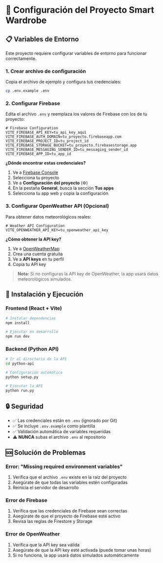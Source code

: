 # 🔧 Configuración del Proyecto Smart Wardrobe

## 📋 Variables de Entorno

Este proyecto requiere configurar variables de entorno para funcionar correctamente.

### 1. Crear archivo de configuración

Copia el archivo de ejemplo y configura tus credenciales:

```bash
cp .env.example .env
```

### 2. Configurar Firebase

Edita el archivo `.env` y reemplaza los valores de Firebase con los de tu proyecto:

```env
# Firebase Configuration
VITE_FIREBASE_API_KEY=tu_api_key_aqui
VITE_FIREBASE_AUTH_DOMAIN=tu_proyecto.firebaseapp.com
VITE_FIREBASE_PROJECT_ID=tu_project_id
VITE_FIREBASE_STORAGE_BUCKET=tu_proyecto.firebasestorage.app
VITE_FIREBASE_MESSAGING_SENDER_ID=tu_messaging_sender_id
VITE_FIREBASE_APP_ID=tu_app_id
```

**¿Dónde encontrar estas credenciales?**

1. Ve a [Firebase Console](https://console.firebase.google.com/)
2. Selecciona tu proyecto
3. Ve a **Configuración del proyecto** (⚙️)
4. En la pestaña **General**, busca la sección **Tus apps**
5. Selecciona tu app web y copia la configuración

### 3. Configurar OpenWeather API (Opcional)

Para obtener datos meteorológicos reales:

```env
# Weather API Configuration
VITE_OPENWEATHER_API_KEY=tu_openweather_api_key
```

**¿Cómo obtener la API key?**

1. Ve a [OpenWeatherMap](https://openweathermap.org/api)
2. Crea una cuenta gratuita
3. Ve a **API keys** en tu perfil
4. Copia tu API key

> **Nota:** Si no configuras la API key de OpenWeather, la app usará datos meteorológicos simulados.

## 🚀 Instalación y Ejecución

### Frontend (React + Vite)

```bash
# Instalar dependencias
npm install

# Ejecutar en desarrollo
npm run dev
```

### Backend (Python API)

```bash
# Ir al directorio de la API
cd python-api

# Configuración automática
python setup.py

# Ejecutar la API
python run.py
```

## 🔒 Seguridad

- ✅ Las credenciales están en `.env` (ignorado por Git)
- ✅ Se incluye `.env.example` como plantilla
- ✅ Validación automática de variables requeridas
- ⚠️ **NUNCA** subas el archivo `.env` al repositorio

## 🆘 Solución de Problemas

### Error: "Missing required environment variables"

1. Verifica que el archivo `.env` existe en la raíz del proyecto
2. Asegúrate de que todas las variables estén configuradas
3. Reinicia el servidor de desarrollo

### Error de Firebase

1. Verifica que las credenciales de Firebase sean correctas
2. Asegúrate de que el proyecto de Firebase esté activo
3. Revisa las reglas de Firestore y Storage

### Error de OpenWeather

1. Verifica que la API key sea válida
2. Asegúrate de que la API key esté activada (puede tomar unas horas)
3. Si no funciona, la app usará datos simulados automáticamente

